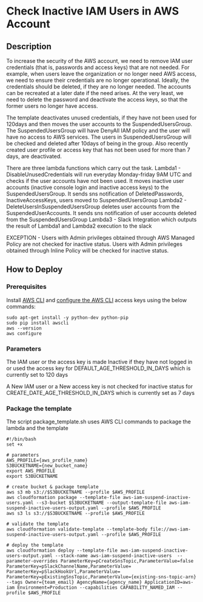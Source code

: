 # Check Inactive IAM Users in AWS Account

## Description
To increase the security of the AWS account, we need to remove IAM user credentials (that is, passwords and access keys) that are not needed. For example, when users leave the organization or no longer need AWS access, we need to ensure their credentials are no longer operational. Ideally, the credentials should be deleted, if they are no longer needed. The accounts can be recreated at a later date if the need arises. At the very least, we need to delete the password and deactivate the access keys, so that the former users no longer have access.

The template deactivates unused credentials, if they have not been used for 120days and then moves the user accounts to the SuspendedUsersGroup. The SuspendedUsersGroup will have DenyAll IAM policy and the user will have no access to AWS services. The users in SuspendedUsersGroup will be checked and deleted after 10days of being in the group. Also recently created user profile or access key that has not been used for more than 7 days, are deactivated.

There are three lambda functions which carry out the task. 
Lambda1 - DisableUnusedCredentials will run everyday Monday-friday 9AM UTC and checks if the user accounts have not been used. It moves inactive user accounts (inactive console login and inactive access keys) to the SuspendedUsersGroup. It sends sns notification of DeletedPasswords, InactiveAccessKeys, users moved to SuspendedUsersGroup
Lambda2 - DeleteUsersInSuspendedUsersGroup deletes user accounts from the SuspendedUserAccounts. It sends sns notification of user accounts deleted from the SuspendedUsersGroup
Lambda3 - Slack Integration which outputs the result of Lambda1 and Lambda2 execution to the slack

EXCEPTION - Users with Admin privileges obtained through AWS Managed Policy are not checked for inactive status. Users with Admin privileges obtained through Inline Policy will be checked for inactive status.

## How to Deploy

### Prerequisites
Install [AWS CLI](https://docs.aws.amazon.com/cli/latest/userguide/cli-chap-install.html) and [configure the AWS CLI](https://docs.aws.amazon.com/cli/latest/userguide/cli-chap-configure.html) access keys using the below commands:

```
sudo apt-get install -y python-dev python-pip
sudo pip install awscli
aws --version
aws configure
``` 

### Parameters
The IAM user or the access key is made Inactive if they have not logged in or used the access key for DEFAULT_AGE_THRESHOLD_IN_DAYS which is currently set to 120 days

A New IAM user or a New access key is not checked for inactive status for CREATE_DATE_AGE_THRESHOLD_IN_DAYS which is currently set as 7 days

### Package the template 

The script package_template.sh uses AWS CLI commands to package the lambda and the template

```
#!/bin/bash
set +x

# parameters
AWS_PROFILE={aws_profile_name}
S3BUCKETNAME={new_bucket_name} 
export AWS_PROFILE
export S3BUCKETNAME

# create bucket & package template
aws s3 mb s3://$S3BUCKETNAME --profile $AWS_PROFILE
aws cloudformation package --template-file aws-iam-suspend-inactive-users.yaml --s3-bucket $S3BUCKETNAME --output-template-file aws-iam-suspend-inactive-users-output.yaml --profile $AWS_PROFILE
aws s3 ls s3://$S3BUCKETNAME --profile $AWS_PROFILE

# validate the template
aws cloudformation validate-template --template-body file://aws-iam-suspend-inactive-users-output.yaml --profile $AWS_PROFILE 

# deploy the template
aws cloudformation deploy --template-file aws-iam-suspend-inactive-users-output.yaml --stack-name aws-iam-suspend-inactive-users  --parameter-overrides ParameterKey=pCreateSnsTopic,ParameterValue=false ParameterKey=pSlackChannelName,ParameterValue= ParameterKey=pSlackHookUrl,ParameterValue= ParameterKey=pExistingSnsTopic,ParameterValue={existing-sns-topic-arn} --tags Owner={team_email} AgencyName={agency_name} ApplicationID=aws-iam Environment=Production --capabilities CAPABILITY_NAMED_IAM --profile $AWS_PROFILE

```

